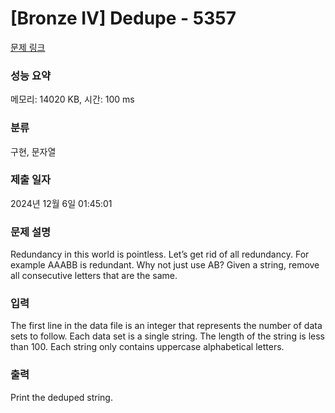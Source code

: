 # [Bronze IV] Dedupe - 5357 

[문제 링크](https://www.acmicpc.net/problem/5357) 

### 성능 요약

메모리: 14020 KB, 시간: 100 ms

### 분류

구현, 문자열

### 제출 일자

2024년 12월 6일 01:45:01

### 문제 설명

<p>Redundancy in this world is pointless. Let’s get rid of all redundancy. For example AAABB is redundant. Why not just use AB? Given a string, remove all consecutive letters that are the same.</p>

### 입력 

 <p>The first line in the data file is an integer that represents the number of data sets to follow. Each data set is a single string. The length of the string is less than 100. Each string only contains uppercase alphabetical letters.</p>

### 출력 

 <p>Print the deduped string.</p>

